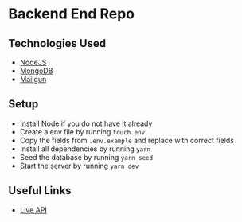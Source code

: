 # Backend End Repo

## Technologies Used

- [NodeJS](https://nodejs.org/en/) 
- [MongoDB](https://www.mongodb.com/)
- [Mailgun](https://www.mailgun.com/) 

## Setup

- [Install Node](https://nodejs.org/en/download/) if you do not have it already
- Create a env file by running `touch.env`
- Copy the fields from `.env.example` and replace with correct fields
- Install all dependencies by running `yarn`
- Seed the database by running `yarn seed`
- Start the server by running `yarn dev`



## Useful Links

- [Live API](https://narrative-task-api.herokuapp.com)
